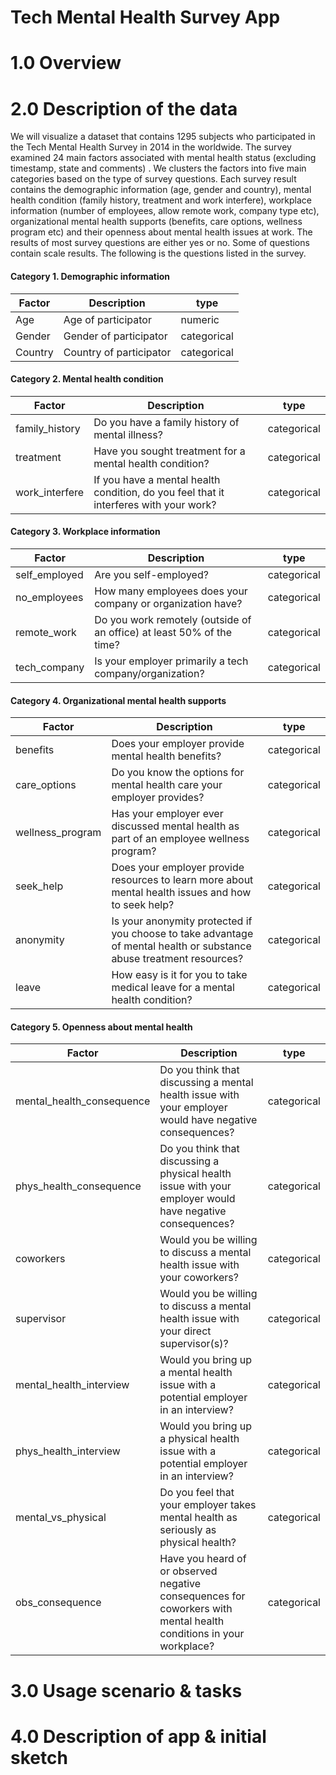 # Tech Mental Health Survey App 

# 1.0 Overview






# 2.0 Description of the data

We will visualize a dataset that contains 1295 subjects who participated in the Tech Mental Health Survey in 2014 in the worldwide. The survey examined 24 main factors associated with mental health status (excluding timestamp, state and comments) . We clusters the factors into five main categories based on the type of survey questions. Each survey result contains the demographic information (age, gender and country), mental health condition (family history, treatment and work interfere),  workplace information (number of employees, allow remote work, company type etc), organizational mental health supports (benefits, care options, wellness program etc) and their openness about mental health issues at work.  The results of most survey questions are either yes or no. Some of questions contain scale results. The following is the questions listed in the survey.

#### Category 1. Demographic information

| Factor  | Description  | type | 
|---|---|---|
|Age| Age of participator  |  numeric  | 
|Gender| Gender of participator  | categorical | 
|Country  | Country of participator  | categorical |  

#### Category 2. Mental health condition 

| Factor  | Description  | type | 
|---|---|---|
|family_history | Do you have a family history of mental illness? | categorical |
|treatment | Have you sought treatment for a mental health condition? | categorical |
|work_interfere |  If you have a mental health condition, do you feel that it interferes with your work? | categorical |

#### Category 3. Workplace information

| Factor  | Description  | type | 
|---|---|---|
|self_employed | Are you self-employed? | categorical |
|no_employees | How many employees does your company or organization have? | categorical |
|remote_work | Do you work remotely (outside of an office) at least 50% of the time? | categorical |
| tech_company| Is your employer primarily a tech company/organization? | categorical |

#### Category 4. Organizational mental health supports 

| Factor  | Description  | type | 
|---|---|---|
|benefits| Does your employer provide mental health benefits? | categorical |
|care_options| Do you know the options for mental health care your employer provides? | categorical |
|wellness_program| Has your employer ever discussed mental health as part of an employee wellness program? | categorical |
|seek_help| Does your employer provide resources to learn more about mental health issues and how to seek help? | categorical |
|anonymity| Is your anonymity protected if you choose to take advantage of mental health or substance abuse      treatment resources? | categorical |
|leave| How easy is it for you to take medical leave for a mental health condition? | categorical |

#### Category 5. Openness about mental health

| Factor  | Description  | type | 
|---|---|---|
|mental_health_consequence| Do you think that discussing a mental health issue with your employer would have negative consequences?| categorical |
|phys_health_consequence| Do you think that discussing a physical health issue with your employer would have negative consequences? | categorical |
|coworkers|Would you be willing to discuss a mental health issue with your coworkers? | categorical |
|supervisor| Would you be willing to discuss a mental health issue with your direct supervisor(s)? | categorical |
|mental_health_interview| Would you bring up a mental health issue with a potential employer in an interview? | categorical |
|phys_health_interview| Would you bring up a physical health issue with a potential employer in an interview? | categorical |
|mental_vs_physical| Do you feel that your employer takes mental health as seriously as physical health? | categorical |
|obs_consequence| Have you heard of or observed negative consequences for coworkers with mental health conditions in your workplace? | categorical |


# 3.0 Usage scenario & tasks 








# 4.0 Description of app & initial sketch
